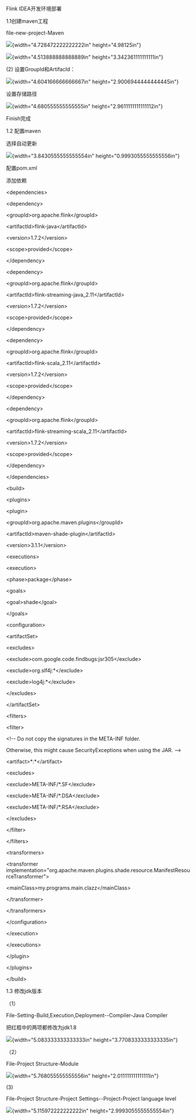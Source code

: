 Flink IDEA开发环境部署

1.1创建maven工程

file-new-project-Maven

![](media/image1.png){width="4.728472222222222in"
height="4.98125in"}

![](media/image2.png){width="4.513888888888889in"
height="3.342361111111111in"}

\(2) 设置GroupId和ArtifacId：

![](media/image3.png){width="4.604166666666667in"
height="2.9006944444444445in"}

设置存储路径

![](media/image4.png){width="4.680555555555555in"
height="2.9611111111111112in"}

Finish完成

1.2 配置maven

选择自动更新

![](media/image5.png){width="3.8430555555555554in"
height="0.9993055555555556in"}

配置pom.xml

添加依赖

&lt;dependencies&gt;

&lt;dependency&gt;

&lt;groupId&gt;org.apache.flink&lt;/groupId&gt;

&lt;artifactId&gt;flink-java&lt;/artifactId&gt;

&lt;version&gt;1.7.2&lt;/version&gt;

&lt;scope&gt;provided&lt;/scope&gt;

&lt;/dependency&gt;

&lt;dependency&gt;

&lt;groupId&gt;org.apache.flink&lt;/groupId&gt;

&lt;artifactId&gt;flink-streaming-java\_2.11&lt;/artifactId&gt;

&lt;version&gt;1.7.2&lt;/version&gt;

&lt;scope&gt;provided&lt;/scope&gt;

&lt;/dependency&gt;

&lt;dependency&gt;

&lt;groupId&gt;org.apache.flink&lt;/groupId&gt;

&lt;artifactId&gt;flink-scala\_2.11&lt;/artifactId&gt;

&lt;version&gt;1.7.2&lt;/version&gt;

&lt;scope&gt;provided&lt;/scope&gt;

&lt;/dependency&gt;

&lt;dependency&gt;

&lt;groupId&gt;org.apache.flink&lt;/groupId&gt;

&lt;artifactId&gt;flink-streaming-scala\_2.11&lt;/artifactId&gt;

&lt;version&gt;1.7.2&lt;/version&gt;

&lt;scope&gt;provided&lt;/scope&gt;

&lt;/dependency&gt;

&lt;/dependencies&gt;

&lt;build&gt;

&lt;plugins&gt;

&lt;plugin&gt;

&lt;groupId&gt;org.apache.maven.plugins&lt;/groupId&gt;

&lt;artifactId&gt;maven-shade-plugin&lt;/artifactId&gt;

&lt;version&gt;3.1.1&lt;/version&gt;

&lt;executions&gt;

&lt;execution&gt;

&lt;phase&gt;package&lt;/phase&gt;

&lt;goals&gt;

&lt;goal&gt;shade&lt;/goal&gt;

&lt;/goals&gt;

&lt;configuration&gt;

&lt;artifactSet&gt;

&lt;excludes&gt;

&lt;exclude&gt;com.google.code.findbugs:jsr305&lt;/exclude&gt;

&lt;exclude&gt;org.slf4j:\*&lt;/exclude&gt;

&lt;exclude&gt;log4j:\*&lt;/exclude&gt;

&lt;/excludes&gt;

&lt;/artifactSet&gt;

&lt;filters&gt;

&lt;filter&gt;

&lt;!-- Do not copy the signatures in the META-INF folder.

Otherwise, this might cause SecurityExceptions when using the JAR.
--&gt;

&lt;artifact&gt;\*:\*&lt;/artifact&gt;

&lt;excludes&gt;

&lt;exclude&gt;META-INF/\*.SF&lt;/exclude&gt;

&lt;exclude&gt;META-INF/\*.DSA&lt;/exclude&gt;

&lt;exclude&gt;META-INF/\*.RSA&lt;/exclude&gt;

&lt;/excludes&gt;

&lt;/filter&gt;

&lt;/filters&gt;

&lt;transformers&gt;

&lt;transformer
implementation="org.apache.maven.plugins.shade.resource.ManifestResourceTransformer"&gt;

&lt;mainClass&gt;my.programs.main.clazz&lt;/mainClass&gt;

&lt;/transformer&gt;

&lt;/transformers&gt;

&lt;/configuration&gt;

&lt;/execution&gt;

&lt;/executions&gt;

&lt;/plugin&gt;

&lt;/plugins&gt;

&lt;/build&gt;

1.3 修改jdk版本

（1）

File-Setting-Build,Execution,Deployment--Compiler-Java Compiler

把红框中的两项都修改为jdk1.8

![](media/image6.png){width="5.083333333333333in"
height="3.7708333333333335in"}

（2）

File-Project Structure-Module

![](media/image7.png){width="5.768055555555556in"
height="2.011111111111111in"}

(3)

File-Project Structure-Project Settings--Project-Project language level

![](media/image8.png){width="5.115972222222222in"
height="2.9993055555555554in"}
